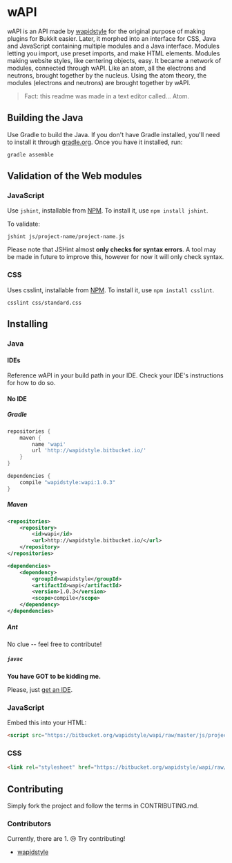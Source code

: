 # wAPI

wAPI is an API made by [wapidstyle](https://github.com/wapidstyle) for the original purpose of
making plugins for Bukkit easier. Later, it morphed into an interface for CSS, Java and JavaScript
containing multiple modules and a Java interface. Modules letting you import, use preset imports,
and make HTML elements. Modules making website styles, like centering objects, easy. It became a
network of modules, connected through wAPI. Like an atom, all the electrons and neutrons, brought
together by the nucleus. Using the atom theory, the modules (electrons and neutrons) are brought
together by wAPI.

> Fact: this readme was made in a text editor called... Atom.

## Building the Java
Use Gradle to build the Java. If you don't have Gradle installed,
you'll need to install it through [gradle.org](gradle.org). Once
you have it installed, run:
```shell
gradle assemble
```

## Validation of the Web modules
### JavaScript
Use `jshint`, installable from [NPM](https://www.npmjs.com/package/jshint). To
install it, use `npm install jshint`.

To validate:

```shell
jshint js/project-name/project-name.js
```
Please note that JSHint almost **only checks for syntax errors**. A tool may be
made in future to improve this, however for now it will only check syntax.

### CSS
Uses csslint, installable from [NPM](https://www.npmjs.com/package/csslint). To
install it, use `npm install csslint`.
```shell
csslint css/standard.css
```

## Installing
### Java
#### IDEs
Reference wAPI in your build path in your IDE. Check your IDE's instructions for how to do so.
#### No IDE
##### Gradle
```groovy
repositories {
    maven {
        name 'wapi'
        url 'http://wapidstyle.bitbucket.io/'
    }
}

dependencies {
    compile "wapidstyle:wapi:1.0.3"
}
```
##### Maven
```xml
<repositories>
    <repository>
        <id>wapi</id>
        <url>http://wapidstyle.bitbucket.io/</url>
    </repository>
</repositories>

<dependencies>
    <dependency>
        <groupId>wapidstyle</groupId>
        <artifactId>wapi</artifactId>
        <version>1.0.3</version>
        <scope>compile</scope>
    </dependency>
</dependencies>
```
##### Ant
No clue -- feel free to contribute!
##### `javac`
**You have GOT to be kidding me.**

Please, just [get an IDE](https://en.wikipedia.org/wiki/Comparison_of_integrated_development_environments#Java).

### JavaScript

Embed this into your HTML:
```html
<script src="https://bitbucket.org/wapidstyle/wapi/raw/master/js/project_name/project_name.js"></script>
```

### CSS
```html
<link rel="stylesheet" href="https://bitbucket.org/wapidstyle/wapi/raw/master/css/standard.css">
```
## Contributing
Simply fork the project and follow the terms in CONTRIBUTING.md.
### Contributors
Currently, there are 1. :unamused: Try contributing!
* [wapidstyle](https://github.com/wapidstyle) 
